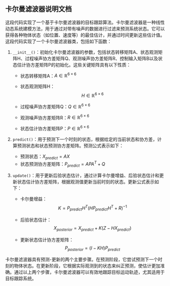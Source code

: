 ## 卡尔曼滤波器说明文档

这段代码实现了一个基于卡尔曼滤波器的目标跟踪算法。卡尔曼滤波器是一种线性动态系统建模方法，用于通过对带有噪声的数据进行过滤来预测系统状态。它可以获得各种物体状态（如位置、速度等）的最佳估计，并通过时间更新这些估计值。这段代码实现了一个卡尔曼滤波器类，包括如下函数：

1. `__init__()`：初始化卡尔曼滤波器的参数，包括状态转移矩阵A、状态观测矩阵H、过程噪声协方差矩阵Q、观测噪声协方差矩阵R、控制输入矩阵B以及状态估计协方差矩阵P的初始化。这些关键矩阵具有以下性质：

   - 状态转移矩阵A：$A \in \mathbb{R}^{6 \times 6}$
     
   - 状态观测矩阵H：$$H \in \mathbb{R}^{6 \times 6}$$
   
   - 过程噪声协方差矩阵Q：$Q \in \mathbb{R}^{6 \times 6}$

   - 观测噪声协方差矩阵R：$R \in \mathbb{R}^{6 \times 6}$

   - 状态估计协方差矩阵P：$P \in \mathbb{R}^{6 \times 6}$

2. `predict()`：用于预测下一个时刻的状态，根据给定的当前状态和协方差，计算预测状态和状态预测协方差矩阵。预测公式表示如下：

   - 预测状态：$X_{predict} = AX$
   - 状态预测协方差矩阵：$P_{predict} = APA^T + Q$

3. `update()`：用于更新后验状态估计，通过计算卡尔曼增益、后验状态估计和更新状态估计协方差矩阵，根据观测值更新当前时刻的状态。更新公式表示如下：

   - 卡尔曼增益：
     $$
     K = P_{predict}H^T (HP_{predict}H^T + R)^{-1}
     $$
     
   
   - 后验状态估计：
     $$
     X_{posterior} = X_{predict} + K(Z - HX_{predict})
     $$
     
   
   - 更新状态估计协方差矩阵：
     $$
     P_{posterior} = (I - KH)P_{predict}
     $$
     

卡尔曼滤波器具有预测-更新的两个主要步骤。在预测阶段，它尝试预测下一个时刻的物体状态。在更新阶段，它根据实际观测到的状态来纠正预测，使估计更加准确。通过以上两个步骤，卡尔曼滤波器可以有效地跟踪目标运动轨迹，尤其适用于目标跟踪系统。